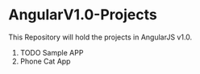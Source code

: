 # AngularV1.0-Projects
This Repository will hold the projects in AngularJS v1.0.

1. TODO Sample APP
2. Phone Cat App

